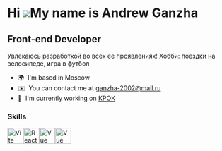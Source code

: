 Hi ![](https://user-images.githubusercontent.com/18350557/176309783-0785949b-9127-417c-8b55-ab5a4333674e.gif)My name is Andrew Ganzha
=====================================================================================================================================

Front-end Developer
-------------------

Увлекаюсь разработкой во всех ее проявлениях! Хобби: поездки на велосипеде, игра в футбол

* 🌍  I'm based in Moscow
* ✉️  You can contact me at [ganzha-2002@mail.ru](mailto:ganzha-2002@mail.ru)
* 🚀  I'm currently working on [КРОК](https://www.croc.ru/)

### Skills


<p align="left">
<a href="https://vitejs.dev/" target="_blank" rel="noreferrer"><img src="https://raw.githubusercontent.com/danielcranney/readme-generator/main/public/icons/skills/vite-colored.svg" width="36" height="36" alt="Vite" /></a><a href="https://reactjs.org/" target="_blank" rel="noreferrer"><img src="https://raw.githubusercontent.com/danielcranney/readme-generator/main/public/icons/skills/react-colored.svg" width="36" height="36" alt="React" /></a><a href="https://vuejs.org/" target="_blank" rel="noreferrer"><img src="https://raw.githubusercontent.com/danielcranney/readme-generator/main/public/icons/skills/vuejs-colored.svg" width="36" height="36" alt="Vue" /></a><a href="https://docs.nestjs.com/" target="_blank" rel="noreferrer"><img src="https://raw.githubusercontent.com/danielcranney/readme-generator/main/public/icons/skills/nuxtjs-colored.svg" width="36" height="36" alt="Vue" /></a><a href="https://docs.nestjs.com/" target="_blank" rel="noreferrer">
</p>
